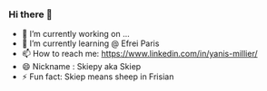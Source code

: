 ### Hi there 👋

<!--
**Skiepy/Skiepy** is a ✨ _special_ ✨ repository because its `README.md` (this file) appears on your GitHub profile.
-->

- 🔭 I’m currently working on ...
- 🌱 I’m currently learning @ Efrei Paris
- 📫 How to reach me: https://www.linkedin.com/in/yanis-millier/
- 😄 Nickname : Skiepy aka Skiep
- ⚡ Fun fact: Skiep means sheep in Frisian

